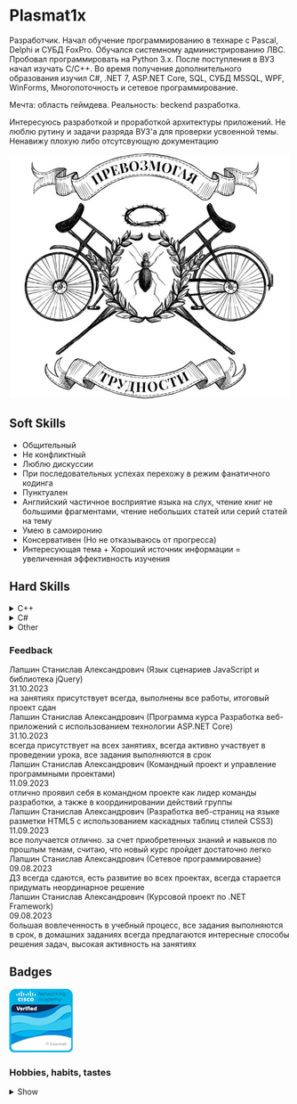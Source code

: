 # Plasmat1x

Разработчик. Начал обучение программированию в технаре с Pascal, Delphi и СУБД FoxPro. Обучался системному администрированию ЛВС.
Пробовал программировать на Python 3.x.
После поступления в ВУЗ начал изучать C/C++.
Во время получения дополнительного образования изучил C#, .NET 7, ASP.NET Core, SQL, СУБД MSSQL, WPF, WinForms, Многопоточность и сетевое программирование.

Мечта: область геймдева.
Реальность: beckend разработка.

Интересуюсь разработкой и проработкой архитектуры приложений.
Не люблю рутину и задачи разряда ВУЗ'а для проверки усвоенной темы.
Ненавижу плохую либо отсутсвующую документацию

![banner](Media/banner.jpg)

## Soft Skills

* Общительный
* Не конфликтный
* Люблю дискуссии
* При последовательных успехах перехожу в режим фанатичного кодинга
* Пунктуален
* Английский частичное восприятие языка на слух, чтение книг не большими фрагментами, чтение небольших статей или серий статей на тему
* Умею в самоиронию
* Консервативен (Но не отказываюсь от прогресса)
* Интересующая тема + Хороший источник информации = увеличенная эффективность изучения

## Hard Skills

<details>
  <summary>C++</summary>

* C++17
* SFML 2.5.1
* OpenGL 3.3+
* STL
* CMake
* Drear ImGui

</details>

<details>
    <summary>C#</summary>

* .NET 7/8
* EntityFrameworkCore
* WPF, WinForms
* ASP.NET Core (включая MVC)
* Multithreading
* Asynchronus
* LINQ
* Sockets
* Identity
* Razorpages

</details>

<details>
    <summary>Other</summary>

* UML
* SQL
* MSSQL
* JavaScript
* html + css
* Godot(.NET)
* Git

</details>

### Feedback
<div _ngcontent-c19="" class="feedback-col grey-border"><!----><!----><div _ngcontent-c19="" class="list-reviews"><div _ngcontent-c19="" class="title-row"><div _ngcontent-c19="" class="title-comment"><!----><span _ngcontent-c19="">Лапшин Станислав Александрович&nbsp;(Язык сценариев JavaScript и библиотека jQuery)</span><!----></div><div _ngcontent-c19="" class="date-block"> 31.10.2023 </div></div><div _ngcontent-c19="" class="feedback-content"> на занятиях присутствует всегда, выполнены все работы, итоговый проект сдан </div></div><div _ngcontent-c19="" class="list-reviews"><div _ngcontent-c19="" class="title-row"><div _ngcontent-c19="" class="title-comment"><!----><span _ngcontent-c19="">Лапшин Станислав Александрович&nbsp;(Программа курса Разработка веб-приложений с использованием технологии ASP.NET Core)</span><!----></div><div _ngcontent-c19="" class="date-block"> 31.10.2023 </div></div><div _ngcontent-c19="" class="feedback-content"> всегда присутствует на всех занятиях, всегда активно участвует в проведении урока, все задания выполняются в срок </div></div><div _ngcontent-c19="" class="list-reviews"><div _ngcontent-c19="" class="title-row"><div _ngcontent-c19="" class="title-comment"><!----><span _ngcontent-c19="">Лапшин Станислав Александрович&nbsp;(Командный проект и управление программными проектами)</span><!----></div><div _ngcontent-c19="" class="date-block"> 11.09.2023 </div></div><div _ngcontent-c19="" class="feedback-content"> отлично проявил себя в командном проекте как лидер команды разработки, а также в координировании действий группы </div></div><div _ngcontent-c19="" class="list-reviews"><div _ngcontent-c19="" class="title-row"><div _ngcontent-c19="" class="title-comment"><!----><span _ngcontent-c19="">Лапшин Станислав Александрович&nbsp;(Разработка веб-страниц на языке разметки HTML5 с использованием каскадных таблиц стилей CSS3)</span><!----></div><div _ngcontent-c19="" class="date-block"> 11.09.2023 </div></div><div _ngcontent-c19="" class="feedback-content"> все получается отлично. за счет приобретенных знаний и навыков по прошлым темам, считаю, что новый курс пройдет достаточно легко </div></div><div _ngcontent-c19="" class="list-reviews"><div _ngcontent-c19="" class="title-row"><div _ngcontent-c19="" class="title-comment"><!----><span _ngcontent-c19="">Лапшин Станислав Александрович&nbsp;(Сетевое программирование)</span><!----></div><div _ngcontent-c19="" class="date-block"> 09.08.2023 </div></div><div _ngcontent-c19="" class="feedback-content"> ДЗ всегда сдаются, есть развитие во всех проектах, всегда старается придумать неординарное решение </div></div><div _ngcontent-c19="" class="list-reviews"><div _ngcontent-c19="" class="title-row"><div _ngcontent-c19="" class="title-comment"><!----><span _ngcontent-c19="">Лапшин Станислав Александрович&nbsp;(Курсовой проект по .NET Framework)</span><!----></div><div _ngcontent-c19="" class="date-block"> 09.08.2023 </div></div><div _ngcontent-c19="" class="feedback-content"> большая вовлеченность в учебный процесс, все задания выполняются в срок, в домашних заданиях всегда предлагаются интересные способы решения задач, высокая активность на занятиях </div></div></div>

## Badges

[![cert_ico](Media/it-essentials.png)](https://www.credly.com/badges/5d6df47b-e8b6-41c7-bf06-330a3589ec6a/public_url)

### Hobbies, habits, tastes

<details>
    <summary>Show</summary>

    * Музыкальный вкус: Все что звучит мелодично залетает как дрова в топку от тяжолого метала до оркестровых композиций
    * Видео игры: Да
    * Настольные игры: Да
    * Чтение: Книги по предметным облостям с чем работаю
    * Люблю созерцать арты по любимым вселенным
    * Любимые вселеные: Молот войны 40000, Далекая далекая, эффект массы. 
    * Аниме: Da
    * Фильмы: 50 на 50
    * Сериалы: скорей всего нет
    * Не люблю смартфоны

</details>